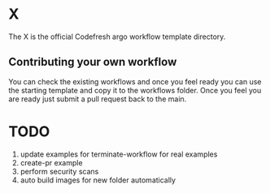 # X

The X is the official Codefresh argo workflow template directory.

## Contributing your own workflow
You can check the existing workflows and once you feel ready you can use the starting template and copy it to the workflows folder.
Once you feel you are ready just submit a pull request back to the main.


# TODO
1. update examples for terminate-workflow for real examples
2. create-pr example
3. perform security scans
4. auto build images for new folder automatically



